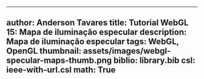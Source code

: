 ------------------------------
author: Anderson Tavares
title: Tutorial WebGL 15: Mapa de iluminação especular
description: Mapa de iluminação especular
tags: WebGL, OpenGL
thumbnail: assets/images/webgl-specular-maps-thumb.png
biblio: library.bib
csl: ieee-with-url.csl
math: True
------------------------------

